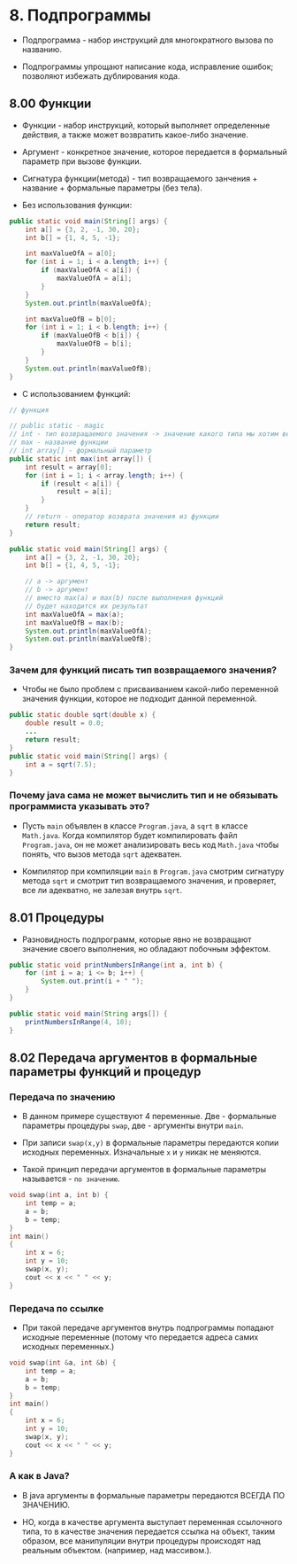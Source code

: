 # 8. Подпрограммы

* Подпрограмма - набор инструкций для многократного вызова по названию.

* Подпрограммы упрощают написание кода, исправление ошибок; позволяют избежать дублирования кода.

## 8.00 Функции

* Функции - набор инструкций, который выполняет определенные действия, а также может возвратить какое-либо значение.

* Аргумент - конкретное значение, которое передается в формальный параметр при вызове функции.

* Сигнатура функции(метода) - тип возвращаемого занчения + название + формальные параметры (без тела).

* Без использования функции:

```JAVA
public static void main(String[] args) {
	int a[] = {3, 2, -1, 30, 20};
	int b[] = {1, 4, 5, -1};

	int maxValueOfA = a[0];
	for (int i = 1; i < a.length; i++) {
		if (maxValueOfA < a[i]) {
			maxValueOfA = a[i];
		}
	}
	System.out.println(maxValueOfA);

	int maxValueOfB = b[0];
	for (int i = 1; i < b.length; i++) {
		if (maxValueOfB < b[i]) {
			maxValueOfB = b[i];
		}
	}
	System.out.println(maxValueOfB);
}
```

* С использованием функций:

```JAVA
// функция

// public static - magic
// int - тип возвращаемого значения -> значение какого типа мы хотим вернуть?
// max - название функции
// int array[] - формальный параметр
public static int max(int array[]) {
	int result = array[0];
	for (int i = 1; i < array.length; i++) {
		if (result < a[i]) {
			result = a[i];
		}
	}
	// return - оператор возврата значения из функции
	return result;
}

public static void main(String[] args) {
	int a[] = {3, 2, -1, 30, 20};
	int b[] = {1, 4, 5, -1};

	// a -> аргумент
	// b -> аргумент
	// вместо max(a) и max(b) после выполнения функций
	// будет находится их результат
	int maxValueOfA = max(a);
	int maxValueOfB = max(b);
	System.out.println(maxValueOfA);
	System.out.println(maxValueOfB);
}
```

### Зачем для функций писать тип возвращаемого значения?

* Чтобы не было проблем с присваиванием какой-либо переменной значения функции, которое не подходит данной переменной.

```JAVA
public static double sqrt(double x) {
	double result = 0.0;
	...
	return result;
} 
public static void main(String[] args) {
	int a = sqrt(7.5);
}
```

### Почему java сама не может вычислить тип и не обязывать программиста указывать это?

* Пусть `main` объявлен в классе `Program.java`, а `sqrt` в классе `Math.java`. Когда компилятор будет компилировать файл `Program.java`, он не может анализировать весь код `Math.java` чтобы понять, что вызов метода `sqrt` адекватен.

* Компилятор при компиляции `main` в `Program.java` смотрим сигнатуру метода `sqrt` и смотрит тип возвращаемого значения, и проверяет, все ли адекватно, не залезая внутрь `sqrt`.

## 8.01 Процедуры

* Разновидность подпрограмм, которые явно не возвращают значение своего выполнения, но обладают побочным эффектом.

```JAVA
public static void printNumbersInRange(int a, int b) {
	for (int i = a; i <= b; i++) {
		System.out.print(i + " ");
	}
}

public static void main(String args[]) {
	printNumbersInRange(4, 10);
}
```

## 8.02 Передача аргументов в формальные параметры функций и процедур

### Передача по значению

* В данном примере существуют 4 переменные. Две - формальные параметры процедуры `swap`, две - аргументы внутри `main`.

* При записи `swap(x,y)` в формальные параметры передаются копии исходных переменных. Изначальные `x` и `y` никак не меняются.

* Такой принцип передачи аргументов в формальные параметры называется - `по значению`.

```C
void swap(int a, int b) {
    int temp = a;
    a = b;
    b = temp;
}
int main()
{
    int x = 6;
    int y = 10;
    swap(x, y);
    cout << x << " " << y;
}
```

### Передача по ссылке 

* При такой передаче аргументов внутрь подпрограммы попадают исходные переменные (потому что передается адреса самих исходных переменных.)

```C
void swap(int &a, int &b) {
    int temp = a;
    a = b;
    b = temp;
}
int main()
{
    int x = 6;
    int y = 10;
    swap(x, y);
    cout << x << " " << y;
}
```

### А как в Java?

* В java аргументы в формальные параметры передаются ВСЕГДА ПО ЗНАЧЕНИЮ.

* НО, когда в качестве аргумента выступает переменная ссылочного типа, то в качестве значения передается ссылка на объект, таким образом, все манипуляции внутри процедуры происходят над реальным объектом. (например, над массивом.).